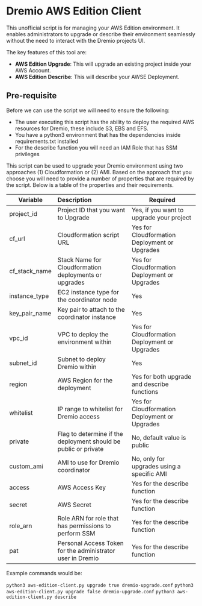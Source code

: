 Dremio AWS Edition Client
====
This unofficial script is for managing your AWS Edition environment. It enables administrators to upgrade or describe their environment seamlessly without the need to interact with the Dremio projects UI.

The key features of this tool are:
- **AWS Edition Upgrade**: This will upgrade an existing project inside your AWS Account.
- **AWS Edition Describe**: This will describe your AWSE Deployment.

## Pre-requisite
Before we can use the script we will need to ensure the following:

- The user executing this script has the ability to deploy the required AWS resources for Dremio, these include S3, EBS and EFS.
- You have a python3 environment that has the dependencies inside requirements.txt installed
- For the describe function you will need an IAM Role that has SSM privileges

This script can be used to upgrade your Dremio environment using two approaches (1) Cloudformation or (2) AMI. Based on the approach that you choose you will need to provide a number of properties that are required by the script. Below is a table of the properties and their requirements.

| Variable  	| Description  | Required 	                                      |
|---	|:---	|-------------------------------------------------|
| project_id 	| Project ID that you want to Upgrade 	| Yes, if you want to upgrade your project 	      |
| cf_url 	| Cloudformation script URL	| Yes for Cloudformation Deployment or Upgrades 	 |
| cf_stack_name 	|  Stack Name for Cloudformation deployments or upgrades 	| Yes for Cloudformation Deployment or Upgrades 	 |
| instance_type 	| EC2 instance type for the coordinator node 	| Yes 	                                           |
| key_pair_name 	| Key pair to attach to the coordinator instance 	| Yes 	                                           |
| vpc_id 	| VPC to deploy the environment within 	| Yes for Cloudformation Deployment or Upgrades 	 |
| subnet_id 	| Subnet to deploy Dremio within 	| Yes 	                                           |
| region 	| AWS Region for the deployment 	| Yes for both upgrade and describe functions	    |
| whitelist 	| IP range to whitelist for Dremio access | Yes for Cloudformation Deployment or Upgrades   |
| private 	| Flag to determine if the deployment should be public or private 	| No, default value is public                     |
| custom_ami 	| AMI to use for Dremio coordinator 	| No, only for upgrades using a specific AMI      |
| access | AWS Access Key | Yes for the describe function                   |
| secret | AWS Secret | Yes for the describe function                   |
| role_arn | Role ARN for role that has permissions to perform SSM | Yes for the describe function |
| pat | Personal Access Token for the administrator user in Dremio | Yes for the describe function |

Example commands would be:

 `python3 aws-edition-client.py upgrade true dremio-upgrade.conf`
 `python3 aws-edition-client.py upgrade false dremio-upgrade.conf`
 `python3 aws-edition-client.py describe`

